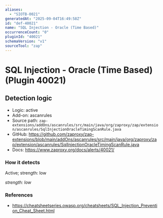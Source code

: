 ```yaml
---
aliases:
  - "SIOTB-0021"
generatedAt: "2025-09-04T16:49:58Z"
id: "def-40021"
name: "SQL Injection - Oracle (Time Based)"
occurrenceCount: "0"
pluginId: "40021"
schemaVersion: "v1"
sourceTool: "zap"
---
```


# SQL Injection - Oracle (Time Based) (Plugin 40021)

## Detection logic

- Logic: active
- Add-on: ascanrules
- Source path: `zap-extensions/addOns/ascanrules/src/main/java/org/zaproxy/zap/extension/ascanrules/SqlInjectionOracleTimingScanRule.java`
- GitHub: https://github.com/zaproxy/zap-extensions/blob/main/addOns/ascanrules/src/main/java/org/zaproxy/zap/extension/ascanrules/SqlInjectionOracleTimingScanRule.java
- Docs: https://www.zaproxy.org/docs/alerts/40021/

### How it detects

Active; strength: low

_strength: low_

### References
- https://cheatsheetseries.owasp.org/cheatsheets/SQL_Injection_Prevention_Cheat_Sheet.html

